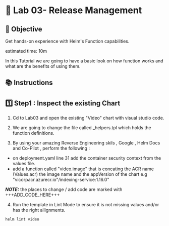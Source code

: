 
# 🚀 Lab 03- Release Management

## 🎯 Objective
Get hands-on experience with Helm's Function capabilities.

estimated time: 10m

In this Tutorial we are going to have a basic look on how function works and what are the benefits of using them.

## 📚 Instructions

## 1️⃣ Step1 : Inspect the existing Chart

1. Cd to Lab03 and open the existing "Video" chart with visual studio code.

2. We are going to change the file called _helpers.tpl which holds the function definitions.

3. By using your amazing Reverse Engineering skils , Google , Helm Docs and Co-Pilot , perform the following :

- on deployment.yaml line 31 add the container security context from the values file. 
- add a function called "video.image" that is concating the ACR name (Values.acr) the image name and the appVersion of the chart
e.g "vicorpacr.azurecr.io"/indexing-service:1.16.0"

**_NOTE:_** the places to change / add code are marked with +++ADD_CODE_HERE+++

4. Run the template in Lint Mode to ensure it is not missing values and/or has the right allignments.

```bash
helm lint video
```
